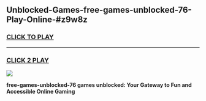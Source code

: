 
## Unblocked-Games-free-games-unblocked-76-Play-Online-#z9w8z
<h3>
<a href="https://premium.freeplayer.one?title=free-games-unblocked-76&ref=27F">CLICK TO PLAY</a></h3>
<hr>

<h3>
<a href="https://premium.freeplayer.one?title=free-games-unblocked-76&ref=27F">CLICK 2 PLAY</a>
  
</h3>

<a href="https://premium.freeplayer.one?title=free-games-unblocked-76&ref=27F"><img src="https://clearcache.store/games.png"></a>


**free-games-unblocked-76 games unblocked: Your Gateway to Fun and Accessible Online Gaming**
